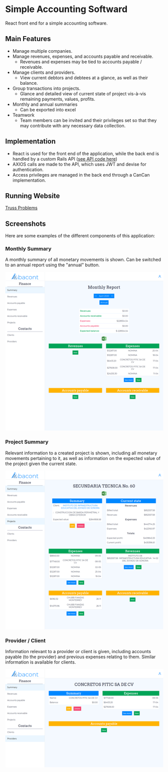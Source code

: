 # Simple Accounting Softward
React front end for a simple accounting software.
## Main Features
- Manage multiple companies.
- Manage revenues, expenses, and accounts payable and receivable.
  - Revenues and expenses may be tied to accounts payable / receivable.
- Manage clients and providers.
  - View current debtors and debtees at a glance, as well as their balance.
- Group transactions into projects.
  - Glance and detailed view of current state of project vis-à-vis remaining payments, values, profits.
- Monthly and annual summaries
  - Can be exported into excel
- Teamwork
  - Team members can be invited and their privileges set so that they may contribute with any necessary data collection.
## Implementation
- React is used for the front end of the application, while the back end is handled by a custom Rails API ([see API code here](https://github.com/rafaelhrtd/abacont-backend))
- AXIOS calls are made to the API, which uses JWT and devise for authentication.
- Access privileges are managed in the back end through a CanCan implementation.
## Running Website
[Truss Problems](https://www.abacont.app/)
## Screenshots
Here are some examples of the different components of this application:
### Monthly Summary
A monthly summary of all monetary movements is shown. Can be switched to an annual report using the "annual" button.

![Monthly report](screenshots/monthly-report.png)
### Project Summary
Relevant information to a created project is shown, including all monetary movements pertaining to it, as well as information on the expected value of the project given the current state.

![Monthly report](screenshots/project.png)
### Provider / Client
Information relevant to a provider or client is given, including accounts payable (to the provider) and previous expenses relating to them. Similar information is available for clients.

![Monthly report](screenshots/provider.png)
